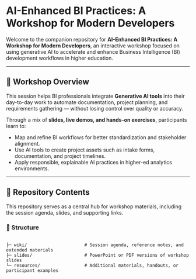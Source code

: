 # AI-Enhanced BI Practices: A Workshop for Modern Developers

Welcome to the companion repository for **AI-Enhanced BI Practices: A Workshop for Modern Developers**, an interactive workshop focused on using generative AI to accelerate and enhance Business Intelligence (BI) development workflows in higher education.

---

## 🎯 Workshop Overview

This session helps BI professionals integrate **Generative AI tools** into their day-to-day work to automate documentation, project planning, and requirements gathering — without losing control over quality or accuracy.

Through a mix of **slides, live demos, and hands-on exercises**, participants learn to:
- Map and refine BI workflows for better standardization and stakeholder alignment.  
- Use AI tools to create project assets such as intake forms, documentation, and project timelines.  
- Apply responsible, explainable AI practices in higher-ed analytics environments.  

---

## 🧭 Repository Contents

This repository serves as a central hub for workshop materials, including the session agenda, slides, and supporting links.

### 📂 Structure

```plaintext

├─ wiki/                      # Session agenda, reference notes, and extended materials
├─ slides/                    # PowerPoint or PDF versions of workshop slides
└─ resources/                 # Additional materials, handouts, or participant examples

